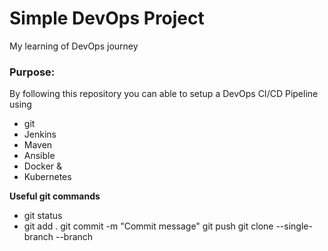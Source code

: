 # Simple DevOps Project
My learning of DevOps journey

### Purpose:
By following this repository you can able to setup a DevOps CI/CD Pipeline using
- git
- Jenkins
- Maven
- Ansible
- Docker &
- Kubernetes

**Useful git commands**

- git status
- git add .
git commit -m "Commit message"
git push
git clone --single-branch --branch <branch-name> <remote-repo-url>



